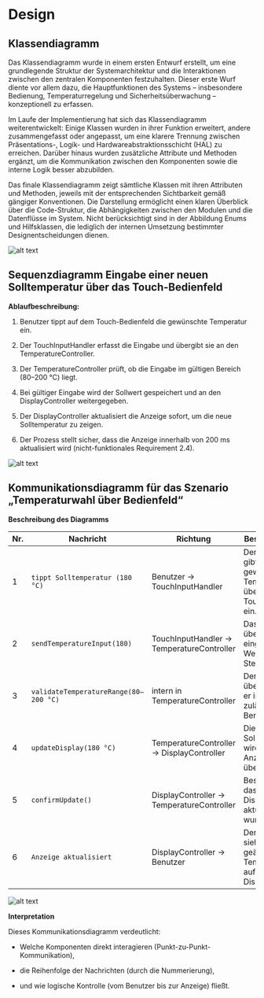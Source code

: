# Design

## Klassendiagramm

Das Klassendiagramm wurde in einem ersten Entwurf erstellt, um eine grundlegende Struktur der Systemarchitektur und die Interaktionen zwischen den zentralen Komponenten festzuhalten. Dieser erste Wurf diente vor allem dazu, die Hauptfunktionen des Systems – insbesondere Bedienung, Temperaturregelung und Sicherheitsüberwachung – konzeptionell zu erfassen.

Im Laufe der Implementierung hat sich das Klassendiagramm weiterentwickelt: Einige Klassen wurden in ihrer Funktion erweitert, andere zusammengefasst oder angepasst, um eine klarere Trennung zwischen Präsentations-, Logik- und Hardwareabstraktionsschicht (HAL) zu erreichen. Darüber hinaus wurden zusätzliche Attribute und Methoden ergänzt, um die Kommunikation zwischen den Komponenten sowie die interne Logik besser abzubilden.

Das finale Klassendiagramm zeigt sämtliche Klassen mit ihren Attributen und Methoden, jeweils mit der entsprechenden Sichtbarkeit gemäß gängiger Konventionen. Die Darstellung ermöglicht einen klaren Überblick über die Code-Struktur, die Abhängigkeiten zwischen den Modulen und die Datenflüsse im System. Nicht berücksichtigt sind in der Abbildung Enums und Hilfsklassen, die lediglich der internen Umsetzung bestimmter Designentscheidungen dienen.

![alt text](<../referenziert/Requirement_Engineering/design/Klassendiagramm für Sprint 1.png>)

## Sequenzdiagramm Eingabe einer neuen Solltemperatur über das Touch-Bedienfeld

**Ablaufbeschreibung:**

1. Benutzer tippt auf dem Touch-Bedienfeld die gewünschte Temperatur ein.

2. Der TouchInputHandler erfasst die Eingabe und übergibt sie an den      TemperatureController.

3. Der TemperatureController prüft, ob die Eingabe im gültigen Bereich (80–200 °C) liegt.

4. Bei gültiger Eingabe wird der Sollwert gespeichert und an den DisplayController weitergegeben.

5. Der DisplayController aktualisiert die Anzeige sofort, um die neue Solltemperatur zu zeigen.

6. Der Prozess stellt sicher, dass die Anzeige innerhalb von 200 ms aktualisiert wird (nicht-funktionales Requirement 2.4).

![alt text](<../referenziert/Requirement_Engineering/design/Sequenzdiagramm für Sprint 1.png>)


## Kommunikationsdiagramm für das Szenario „Temperaturwahl über Bedienfeld“

**Beschreibung des Diagramms**

| Nr. | Nachricht                             | Richtung                                  | Beschreibung                                                          |
| --- | ------------------------------------- | ----------------------------------------- | --------------------------------------------------------------------- |
| 1   | `tippt Solltemperatur (180 °C)`       | Benutzer → TouchInputHandler              | Der Benutzer gibt die gewünschte Temperatur über das Touch-Panel ein. |
| 2   | `sendTemperatureInput(180)`           | TouchInputHandler → TemperatureController | Das System überträgt den eingegebenen Wert an die Steuerung.          |
| 3   | `validateTemperatureRange(80–200 °C)` | intern in TemperatureController           | Der Wert wird überprüft, ob er im zulässigen Bereich liegt.           |
| 4   | `updateDisplay(180 °C)`               | TemperatureController → DisplayController | Die neue Solltemperatur wird zur Anzeige übermittelt.                 |
| 5   | `confirmUpdate()`                     | DisplayController → TemperatureController | Bestätigung, dass das Display aktualisiert wurde.                     |
| 6   | `Anzeige aktualisiert`                | DisplayController → Benutzer              | Der Benutzer sieht die geänderte Temperatur auf dem Display.          |


![alt text](<../referenziert/Requirement_Engineering/design/Kommunikationsdiagramm für Sprint 1.png>)

**Interpretation**

Dieses Kommunikationsdiagramm verdeutlicht:

- Welche Komponenten direkt interagieren (Punkt-zu-Punkt-Kommunikation),

- die Reihenfolge der Nachrichten (durch die Nummerierung),

- und wie logische Kontrolle (vom Benutzer bis zur Anzeige) fließt.

